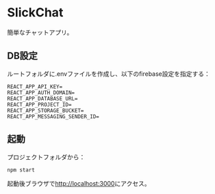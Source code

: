 # SlickChat

簡単なチャットアプリ。

## DB設定

ルートフォルダに.envファイルを作成し、以下のfirebase設定を指定する：

```
REACT_APP_API_KEY=
REACT_APP_AUTH_DOMAIN=
REACT_APP_DATABASE_URL=
REACT_APP_PROJECT_ID=
REACT_APP_STORAGE_BUCKET=
REACT_APP_MESSAGING_SENDER_ID=
```

## 起動

プロジェクトフォルダから：

`npm start`

起動後ブラウザで[http://localhost:3000](http://localhost:3000)にアクセス。
